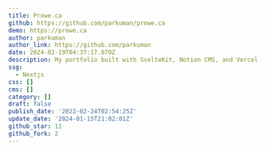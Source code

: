 ```yaml
---
title: Prowe.ca
github: https://github.com/parkuman/prowe.ca
demo: https://prowe.ca
author: parkuman
author_link: https://github.com/parkuman
date: 2024-02-19T04:37:17.070Z
description: My portfolio built with SvelteKit, Notion CMS, and Vercel :)
ssg:
  - Nextjs
css: []
cms: []
category: []
draft: false
publish_date: '2022-02-24T02:54:25Z'
update_date: '2024-01-15T21:02:01Z'
github_star: 11
github_fork: 2
---
```

